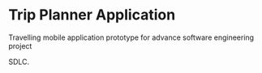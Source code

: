 # Trip Planner Application
Travelling mobile application prototype for advance software engineering project

SDLC.

